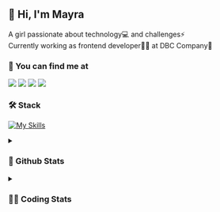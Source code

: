 ## 👋 Hi, I'm Mayra

A girl passionate about technology💻 and challenges⚡  
Currently working as frontend developer👩‍💻 at DBC Company🚀

### 💬 You can find me at

<a href="https://mayra.dev" target="_blank" rel="noopener"><img src="https://img.shields.io/badge/-mayra.dev-005FED?style=flat&logo=Google-chrome&logoColor=white"/></a>
<a href="https://linkedin.com/in/mayraamaral" target="_blank" rel="noopener"><img src="https://img.shields.io/badge/-/mayraamaral-0077B5?style=flat&logo=Linkedin&logoColor=white"/></a>
<a href="mailto:mayra@mayra.dev" target="_blank" rel="noopener"><img src="https://img.shields.io/badge/-mayra@mayra.dev-D14836?style=flat&logo=Gmail&logoColor=white"/></a>
<a href="" target="_blank" rel="noopener"><img src="https://img.shields.io/badge/-mayra%230179-7289DA?style=flat&logo=Discord&logoColor=white"/></a>

### 🛠️ Stack

[![My Skills](https://skillicons.dev/icons?i=react,redux,styledcomponents,html,css,sass,js,ts,py,nodejs,git,linux,bash,figma)](https://skillicons.dev)

<details>
    <summary><h3>📌 Github Stats</h3></summary>
  <table>
      <td><img height="160em" src="https://github-readme-stats.vercel.app/api?username=mayraamaral&show_icons=true&theme=algolia&hide_border=true&hide=stars&count_private=true" alt="Readme stats"></td>
      <td><img height="160em" src="https://github-readme-stats.vercel.app/api/top-langs/?username=mayraamaral&&layout=compact&&theme=algolia&hide_border=true&langs_count=6" alt="Language stats"></td>
  </table>

  <p align="center">
    <img src="https://github-readme-streak-stats.herokuapp.com?user=mayraamaral&theme=dark&hide_border=true&date_format=j%20M%5B%20Y%5D&locale=pt-br&background=050F2C&ring=0195DD&fire=23AA7D&currStreakLabel=23AA7D" alt="Streak stats">
  </p> 
</details>

<details>
  <summary><h3>👩‍💻 Coding Stats</h3></summary>
  
  <!--START_SECTION:waka-->
![Code Time](http://img.shields.io/badge/Code%20Time-16%20hrs%208%20mins-blue)

**🐱 My GitHub Data** 

> 🏆 90 Contributions in the Year 2023
 > 
> 📦 573.0 kB Used in GitHub's Storage 
 > 
> 🚫 Not Opted to Hire
 > 
> 📜 35 Public Repositories 
 > 
> 🔑 22 Private Repositories  
 > 
**I'm a Night 🦉** 

```text
🌞 Morning       60 commits       ██░░░░░░░░░░░░░░░░░░░░░░░   10.45 % 
🌆 Daytime      223 commits       █████████░░░░░░░░░░░░░░░░   38.85 % 
🌃 Evening      238 commits       ██████████░░░░░░░░░░░░░░░   41.46 % 
🌙 Night         53 commits       ██░░░░░░░░░░░░░░░░░░░░░░░   09.23 % 

```
📅 **I'm Most Productive on Wednesday** 

```text
Monday         101 commits       ████░░░░░░░░░░░░░░░░░░░░░   17.60 % 
Tuesday         87 commits       ███░░░░░░░░░░░░░░░░░░░░░░   15.16 % 
Wednesday      107 commits       ████░░░░░░░░░░░░░░░░░░░░░   18.64 % 
Thursday       104 commits       ████░░░░░░░░░░░░░░░░░░░░░   18.12 % 
Friday          61 commits       ██░░░░░░░░░░░░░░░░░░░░░░░   10.63 % 
Saturday        40 commits       █░░░░░░░░░░░░░░░░░░░░░░░░   06.97 % 
Sunday          74 commits       ███░░░░░░░░░░░░░░░░░░░░░░   12.89 % 

```


📊 **This Week I Spent My Time On** 

```text
⌚︎ Time Zone: America/Sao_Paulo

💬 Programming Languages: 
HTML                     3 hrs 6 mins        ████████████░░░░░░░░░░░░░   49.69 % 
CSS                      2 hrs 23 mins       █████████░░░░░░░░░░░░░░░░   38.09 % 
Markdown                 46 mins             ███░░░░░░░░░░░░░░░░░░░░░░   12.23 % 

🔥 Editors: 
VS Code                  6 hrs 16 mins       █████████████████████████   100.00 % 

🐱‍💻 Projects: 
codigos                  2 hrs 16 mins       █████████░░░░░░░░░░░░░░░░   36.29 % 
portfolio                1 hr 40 mins        ██████░░░░░░░░░░░░░░░░░░░   26.75 % 
aula01                   52 mins             ███░░░░░░░░░░░░░░░░░░░░░░   13.98 % 
aula02                   36 mins             ██░░░░░░░░░░░░░░░░░░░░░░░   09.71 % 
test                     21 mins             █░░░░░░░░░░░░░░░░░░░░░░░░   05.76 % 

💻 Operating System: 
Linux                    6 hrs 16 mins       █████████████████████████   100.00 % 

```

**I Mostly Code in TypeScript** 

```text
TypeScript               50 repos            █████████████████░░░░░░░░   70.42 % 
HTML                     12 repos            ████░░░░░░░░░░░░░░░░░░░░░   16.90 % 
JavaScript               7 repos             ██░░░░░░░░░░░░░░░░░░░░░░░   09.86 % 
CSS                      2 repos             ░░░░░░░░░░░░░░░░░░░░░░░░░   02.82 % 

```



 Last Updated on 10/02/2023 19:14:09 UTC
<!--END_SECTION:waka-->

</details>
